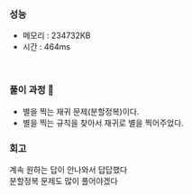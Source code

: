 ### 성능
- 메모리 : 234732KB
- 시간 : 464ms

<br/>


### 풀이 과정 👀 
- 별을 찍는 재귀 문제(분할정복)이다.
- 별을 찍는 규칙을 찾아서 재귀로 별을 찍어주었다.

### 회고
계속 원하는 답이 안나와서 답답했다  
분할정복 문제도 많이 풀어야겠다  
